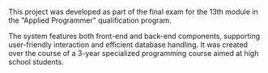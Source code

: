<p>This project was developed as part of the final exam for the 13th module in the "Applied Programmer" qualification program.</p>
<p>The system features both front-end and back-end components, supporting user-friendly interaction and efficient database handling. It was created over the course of a 3-year specialized programming course aimed at high school students.</p>
